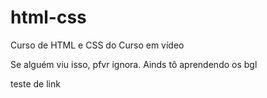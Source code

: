 # html-css
 Curso de HTML e CSS do Curso em vídeo

Se alguém viu isso, pfvr ignora. Ainds tô aprendendo os bgl

teste de link 

<a href="https://ribeirolk.github.io/html-css/"></a>